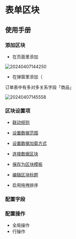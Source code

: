 # 表单区块

## 使用手册

### 添加区块

- 在页面里添加

![20240407144250](https://nocobase-docs.oss-cn-beijing.aliyuncs.com/20240407144250.png)

- 在弹窗里添加（

订单表中有多对多关系字段「商品」

![20240407145558](https://nocobase-docs.oss-cn-beijing.aliyuncs.com/20240407145558.png)
### 区块设置项

- [联动规则](/handbook/ui/blocks/block-settings/linkage-rule)
- [设置数据范围](/handbook/ui/blocks/block-settings/data-scope)
- [设置数据加载方式](/handbook/ui/blocks/block-settings/loading-mode)
- [连接数据区块](/handbook/ui/blocks/block-settings/connect-block)
- [保存为区块模板](/handbook/ui/blocks/block-settings/block-template)
- [编辑区块标题](/handbook/ui/blocks/block-settings/block-title)

- 启用拖拽排序



### 配置字段

### 配置操作

- 全局操作
- 行操作

